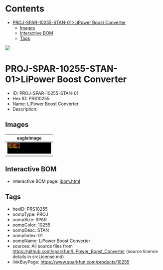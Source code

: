 



Contents
========

* [PROJ-SPAR-10255-STAN-01>LiPower Boost Converter](#proj-spar-10255-stan-01lipower-boost-converter)
	* [Images](#images)
	* [Interactive BOM](#interactive-bom)
	* [Tags](#tags)
  
![][im]
# PROJ-SPAR-10255-STAN-01>LiPower Boost Converter

- ID: PROJ-SPAR-10255-STAN-01
- Hex ID: PRS10255
- Name: LiPower Boost Converter
- Description: 

## Images
  
  

|eagleImage|
| :---: |
|[![eagleImage](eagleImage_140.png)](eagleImage_600.png)|

## Interactive BOM

- Interactive BOM page: [ibom.html](kicad/bom/ibom.html)

## Tags

- hexID: PRS10255
- oompType: PROJ
- oompSize: SPAR
- oompColor: 10255
- oompDesc: STAN
- oompIndex: 01
- oompName: LiPower Boost Converter
- sources: All source files from https://github.com/sparkfun/LiPower_Boost_Converter (source licence details in srcLicense.md)
- linkBuyPage: https://www.sparkfun.com/products/10255



[im]: eagleImage_450.png
